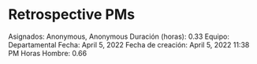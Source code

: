 # Retrospective PMs

Asignados: Anonymous, Anonymous
Duración (horas): 0.33
Equipo: Departamental
Fecha: April 5, 2022
Fecha de creación: April 5, 2022 11:38 PM
Horas Hombre: 0.66